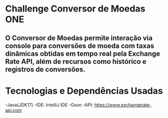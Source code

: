 # Challenge Conversor de Moedas ONE

## O Conversor de Moedas permite interação via console para conversões de moeda com taxas dinâmicas obtidas em tempo real pela Exchange Rate API, além de recursos como histórico e registros de conversões.

# Tecnologias e Dependências Usadas

-Java(JDK17)
-IDE: IntelliJ IDE
-Gson
-API: https://www.exchangerate-api.com

